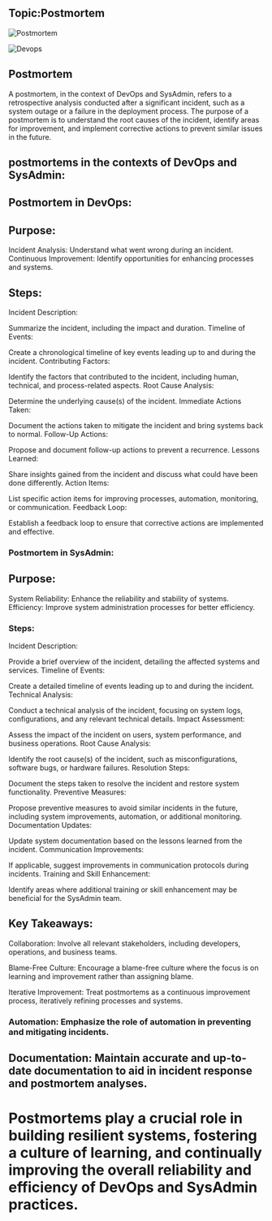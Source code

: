 ## Topic:Postmortem

![Postmortem](file:///C:/Users/ESTHER%20EJIMOFOR/Downloads/devopsadmin.jpg)


![Devops](file:///C:/Users/ESTHER%20EJIMOFOR/Desktop/DEVTOOLS.webp)

## Postmortem
A postmortem, in the context of DevOps and SysAdmin, refers to a retrospective analysis conducted after a significant incident, such as a system outage or a failure in the deployment process. The purpose of a postmortem is to understand the root causes of the incident, identify areas for improvement, and implement corrective actions to prevent similar issues in the future. 

## postmortems in the contexts of DevOps and SysAdmin:

## Postmortem in DevOps:

## Purpose:
Incident Analysis: Understand what went wrong during an incident.
Continuous Improvement: Identify opportunities for enhancing processes and systems.

## Steps:
Incident Description:

Summarize the incident, including the impact and duration.
Timeline of Events:

Create a chronological timeline of key events leading up to and during the incident.
Contributing Factors:

Identify the factors that contributed to the incident, including human, technical, and process-related aspects.
Root Cause Analysis:

Determine the underlying cause(s) of the incident.
Immediate Actions Taken:

Document the actions taken to mitigate the incident and bring systems back to normal.
Follow-Up Actions:

Propose and document follow-up actions to prevent a recurrence.
Lessons Learned:

Share insights gained from the incident and discuss what could have been done differently.
Action Items:

List specific action items for improving processes, automation, monitoring, or communication.
Feedback Loop:

Establish a feedback loop to ensure that corrective actions are implemented and effective.

### Postmortem in SysAdmin:

## Purpose:
System Reliability: Enhance the reliability and stability of systems.
Efficiency: Improve system administration processes for better efficiency.

### Steps:
Incident Description:

Provide a brief overview of the incident, detailing the affected systems and services.
Timeline of Events:

Create a detailed timeline of events leading up to and during the incident.
Technical Analysis:

Conduct a technical analysis of the incident, focusing on system logs, configurations, and any relevant technical details.
Impact Assessment:

Assess the impact of the incident on users, system performance, and business operations.
Root Cause Analysis:

Identify the root cause(s) of the incident, such as misconfigurations, software bugs, or hardware failures.
Resolution Steps:

Document the steps taken to resolve the incident and restore system functionality.
Preventive Measures:

Propose preventive measures to avoid similar incidents in the future, including system improvements, automation, or additional monitoring.
Documentation Updates:

Update system documentation based on the lessons learned from the incident.
Communication Improvements:

If applicable, suggest improvements in communication protocols during incidents.
Training and Skill Enhancement:

Identify areas where additional training or skill enhancement may be beneficial for the SysAdmin team.
## Key Takeaways:
Collaboration: Involve all relevant stakeholders, including developers, operations, and business teams.

Blame-Free Culture: Encourage a blame-free culture where the focus is on learning and improvement rather than assigning blame.

Iterative Improvement: Treat postmortems as a continuous improvement process, iteratively refining processes and systems.

### Automation: Emphasize the role of automation in preventing and mitigating incidents.

## Documentation: Maintain accurate and up-to-date documentation to aid in incident response and postmortem analyses.

# Postmortems play a crucial role in building resilient systems, fostering a culture of learning, and continually improving the overall reliability and efficiency of DevOps and SysAdmin practices.


